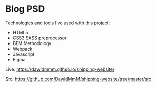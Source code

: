 # Blog PSD

Technologies and tools I've used with this project:

  - HTML5
  - CSS3 SASS preprocessor
  - BEM Methodology
  - Webpack
  - Javascript
  - Figma

  Live: https://dawidmmm.github.io/shipping-website/

  Src: https://github.com/DawidMmM/shipping-website/tree/master/src